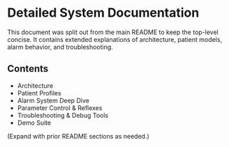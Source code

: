 # Detailed System Documentation

This document was split out from the main README to keep the top-level concise. It contains extended explanations of architecture, patient models, alarm behavior, and troubleshooting.

## Contents
- Architecture
- Patient Profiles
- Alarm System Deep Dive
- Parameter Control & Reflexes
- Troubleshooting & Debug Tools
- Demo Suite

(Expand with prior README sections as needed.)
